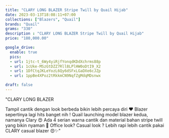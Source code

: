 ```yaml
---
title: "CLARY LONG BLAZER Stripe Twill by Quail Hijab"
date: 2023-03-13T18:08:11+07:00
collections: ["Blazers", "Quail"]
brands: "Quail"
grams: "330"
description : "CLARY LONG BLAZER Stripe Twill by Quail Hijab"
price: "180,000.00"

google_drive:
  enable: true
  pics:
  - url: 1jtc-t_6Wy4yiRjfYonqdKDdXchrms88p
  - url: 1cUke-MSzGtDZZ7Rll8LPlHW0oDtI9_X2
  - url: 1DfCtqJKLeYozL6Qy6dSFxLGaDXe6cJZp
  - url: 1ppBe4XPoz2tRkkmCN9NqfZgMdqMDsnwx

draft: false
---
```


"CLARY LONG BLAZER 

Tampil cantik dengan look berbeda bikin lebih percaya diri ❤️ Blazer sepertinya lagi hits banget nih ! Quail launching model blazer kedua, namanya Clary 😍 Ada 4 serian warna cantik dan material bahan stripe twill yang bikin nyaman 🌸 Office look? Casual look ? Lebih rapi lebih cantik pakai CLARY casual blazer 😍✨"     
 
